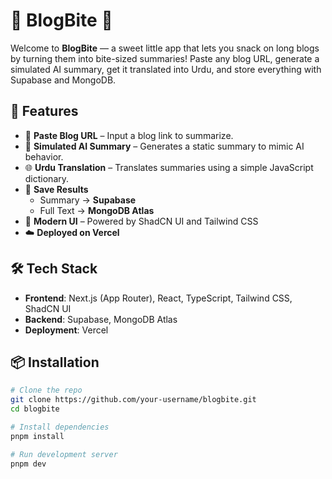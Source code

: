 # 🍪 BlogBite 🧁

Welcome to **BlogBite** — a sweet little app that lets you snack on long blogs by turning them into bite-sized summaries! Paste any blog URL, generate a simulated AI summary, get it translated into Urdu, and store everything with Supabase and MongoDB.


## 🚀 Features

- 🔗 **Paste Blog URL** – Input a blog link to summarize.
- 🤖 **Simulated AI Summary** – Generates a static summary to mimic AI behavior.
- 🌐 **Urdu Translation** – Translates summaries using a simple JavaScript dictionary.
- 💾 **Save Results**
  - Summary → **Supabase**
  - Full Text → **MongoDB Atlas**
- 🎨 **Modern UI** – Powered by ShadCN UI and Tailwind CSS
- ☁️ **Deployed on Vercel**


## 🛠 Tech Stack

- **Frontend**: Next.js (App Router), React, TypeScript, Tailwind CSS, ShadCN UI
- **Backend**: Supabase, MongoDB Atlas
- **Deployment**: Vercel


## 📦 Installation

```bash
# Clone the repo
git clone https://github.com/your-username/blogbite.git
cd blogbite

# Install dependencies
pnpm install

# Run development server
pnpm dev
